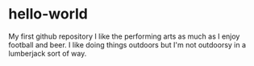 # hello-world
My first github repository
I like the performing arts as much as I enjoy football and beer.
I like doing things outdoors but I'm not outdoorsy in a lumberjack sort of way.
